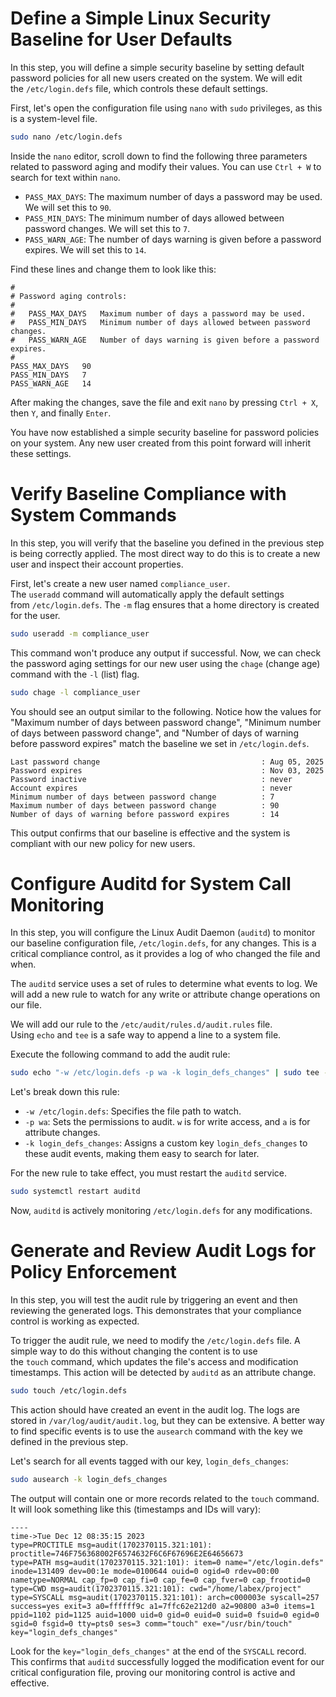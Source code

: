 # Define a Simple Linux Security Baseline for User Defaults

In this step, you will define a simple security baseline by setting default password policies for all new users created on the system. We will edit the `/etc/login.defs` file, which controls these default settings.

First, let's open the configuration file using `nano` with `sudo` privileges, as this is a system-level file.

```bash
sudo nano /etc/login.defs
```

Inside the `nano` editor, scroll down to find the following three parameters related to password aging and modify their values. You can use `Ctrl + W` to search for text within `nano`.

- `PASS_MAX_DAYS`: The maximum number of days a password may be used. We will set this to `90`.
- `PASS_MIN_DAYS`: The minimum number of days allowed between password changes. We will set this to `7`.
- `PASS_WARN_AGE`: The number of days warning is given before a password expires. We will set this to `14`.

Find these lines and change them to look like this:

```
#
# Password aging controls:
#
#	PASS_MAX_DAYS	Maximum number of days a password may be used.
#	PASS_MIN_DAYS	Minimum number of days allowed between password changes.
#	PASS_WARN_AGE	Number of days warning is given before a password expires.
#
PASS_MAX_DAYS	90
PASS_MIN_DAYS	7
PASS_WARN_AGE	14
```

After making the changes, save the file and exit `nano` by pressing `Ctrl + X`, then `Y`, and finally `Enter`.

You have now established a simple security baseline for password policies on your system. Any new user created from this point forward will inherit these settings.

# Verify Baseline Compliance with System Commands

In this step, you will verify that the baseline you defined in the previous step is being correctly applied. The most direct way to do this is to create a new user and inspect their account properties.

First, let's create a new user named `compliance_user`. The `useradd` command will automatically apply the default settings from `/etc/login.defs`. The `-m` flag ensures that a home directory is created for the user.

```bash
sudo useradd -m compliance_user
```

This command won't produce any output if successful. Now, we can check the password aging settings for our new user using the `chage` (change age) command with the `-l` (list) flag.

```bash
sudo chage -l compliance_user
```

You should see an output similar to the following. Notice how the values for "Maximum number of days between password change", "Minimum number of days between password change", and "Number of days of warning before password expires" match the baseline we set in `/etc/login.defs`.

```plaintext
Last password change                                    : Aug 05, 2025
Password expires                                        : Nov 03, 2025
Password inactive                                       : never
Account expires                                         : never
Minimum number of days between password change          : 7
Maximum number of days between password change          : 90
Number of days of warning before password expires       : 14
```

This output confirms that our baseline is effective and the system is compliant with our new policy for new users.

# Configure Auditd for System Call Monitoring

In this step, you will configure the Linux Audit Daemon (`auditd`) to monitor our baseline configuration file, `/etc/login.defs`, for any changes. This is a critical compliance control, as it provides a log of who changed the file and when.

The `auditd` service uses a set of rules to determine what events to log. We will add a new rule to watch for any write or attribute change operations on our file.

We will add our rule to the `/etc/audit/rules.d/audit.rules` file. Using `echo` and `tee` is a safe way to append a line to a system file.

Execute the following command to add the audit rule:

```bash
sudo echo "-w /etc/login.defs -p wa -k login_defs_changes" | sudo tee -a /etc/audit/rules.d/audit.rules
```

Let's break down this rule:

- `-w /etc/login.defs`: Specifies the file path to watch.
- `-p wa`: Sets the permissions to audit. `w` is for write access, and `a` is for attribute changes.
- `-k login_defs_changes`: Assigns a custom key `login_defs_changes` to these audit events, making them easy to search for later.

For the new rule to take effect, you must restart the `auditd` service.

```bash
sudo systemctl restart auditd
```

Now, `auditd` is actively monitoring `/etc/login.defs` for any modifications.

# Generate and Review Audit Logs for Policy Enforcement

In this step, you will test the audit rule by triggering an event and then reviewing the generated logs. This demonstrates that your compliance control is working as expected.

To trigger the audit rule, we need to modify the `/etc/login.defs` file. A simple way to do this without changing the content is to use the `touch` command, which updates the file's access and modification timestamps. This action will be detected by `auditd` as an attribute change.

```bash
sudo touch /etc/login.defs
```

This action should have created an event in the audit log. The logs are stored in `/var/log/audit/audit.log`, but they can be extensive. A better way to find specific events is to use the `ausearch` command with the key we defined in the previous step.

Let's search for all events tagged with our key, `login_defs_changes`:

```bash
sudo ausearch -k login_defs_changes
```

The output will contain one or more records related to the `touch` command. It will look something like this (timestamps and IDs will vary):

```plaintext
----
time->Tue Dec 12 08:35:15 2023
type=PROCTITLE msg=audit(1702370115.321:101): proctitle=746F756368002F6574632F6C6F67696E2E64656673
type=PATH msg=audit(1702370115.321:101): item=0 name="/etc/login.defs" inode=131409 dev=00:1e mode=0100644 ouid=0 ogid=0 rdev=00:00 nametype=NORMAL cap_fp=0 cap_fi=0 cap_fe=0 cap_fver=0 cap_frootid=0
type=CWD msg=audit(1702370115.321:101): cwd="/home/labex/project"
type=SYSCALL msg=audit(1702370115.321:101): arch=c000003e syscall=257 success=yes exit=3 a0=ffffff9c a1=7ffc62e212d0 a2=90800 a3=0 items=1 ppid=1102 pid=1125 auid=1000 uid=0 gid=0 euid=0 suid=0 fsuid=0 egid=0 sgid=0 fsgid=0 tty=pts0 ses=3 comm="touch" exe="/usr/bin/touch" key="login_defs_changes"
```

Look for the `key="login_defs_changes"` at the end of the `SYSCALL` record. This confirms that `auditd` successfully logged the modification event for our critical configuration file, proving our monitoring control is active and effective.

